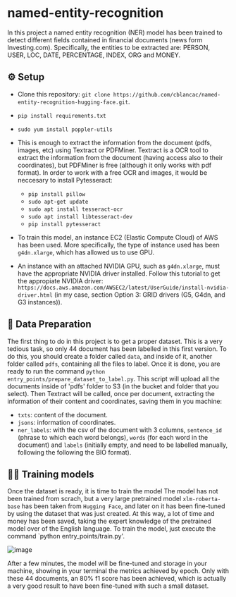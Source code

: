 # named-entity-recognition

In this project a named entity recognition (NER) model has been trained to detect different fields contained in financial documents (news form Investing.com). Specifically, the entities to be extracted are: PERSON, USER, LOC, DATE, PERCENTAGE, INDEX, ORG and MONEY.

## :gear: Setup
- Clone this repository: `git clone https://github.com/cblancac/named-entity-recognition-hugging-face.git`.
- `pip install requirements.txt`
- `sudo yum install poppler-utils`
- This is enough to extract the information from the document (pdfs, images, etc) using Textract or PDFMiner. Textract is a OCR tool to extract the information from the document (having access also to their coordinates), but PDFMiner is free (although it only works with pdf format). In order to work with a free OCR and images, it would be neccesary to install Pytesseract:
    - `pip install pillow`
    - `sudo apt-get update`
    - `sudo apt install tesseract-ocr`
    - `sudo apt install libtesseract-dev`
    - `pip install pytesseract`

- To train this model, an instance EC2 (Elastic Compute Cloud) of AWS has been used. More specifically, the type of instance used has been `g4dn.xlarge`, which has allowed us to use GPU.
- An instance with an attached NVIDIA GPU, such as `g4dn.xlarge`, must have the appropriate NVIDIA driver installed. Follow this tutorial to get the appropiate NVIDIA driver: `https://docs.aws.amazon.com/AWSEC2/latest/UserGuide/install-nvidia-driver.html` (in my case, section Option 3: GRID drivers (G5, G4dn, and G3 instances)).


## 	:construction: Data Preparation
The first thing to do in this project is to get a proper dataset. This is a very tedious task, so only 44 document has been labelled in this first version. To do this, you should create a folder called `data`, and inside of it, another folder called `pdfs`, containing all the files to label. Once it is done, you are ready to run the command `python entry_points/prepare_dataset_to_label.py`. This script will upload all the documents inside of 'pdfs' folder to S3 (in the bucket and folder that you select). Then Textract will be called, once per document, extracting the information of their content and coordinates, saving them in you machine:
- `txts`: content of the document.
- `jsons`: information of coordinates.
- `ner_labels`: with the csv of the document with 3 columns, `sentence_id` (phrase to which each word belongs), `words` (for each word in the document) and `labels` (initially empty, and need to be labelled manually, following the following the BIO format).


## 	:weight_lifting_man: Training models
Once the dataset is ready, it is time to train the model The model has not been trained from scrach, but a very large pretrained model `xlm-roberta-base` has been taken from `Hugging Face`, and later on it has been fine-tuned by using the dataset that was just created. At this way, a lot of time and money has been saved, taking the expert knowledge of the pretrained model over of the English language. To train the model, just execute the command `python entry_points/train.py'.

![image](https://github.com/cblancac/named-entity-recognition-hugging-face/assets/105242658/f686ebfa-42ef-42b8-912f-d927b882fbfa)

After a few minutes, the model will be fine-tuned and storage in your machine, showing in your terminal the metrics achieved by epoch. Only with these 44 documents, an 80% f1 score has been achieved, which is actually a very good result to have been fine-tuned with such a small dataset.

